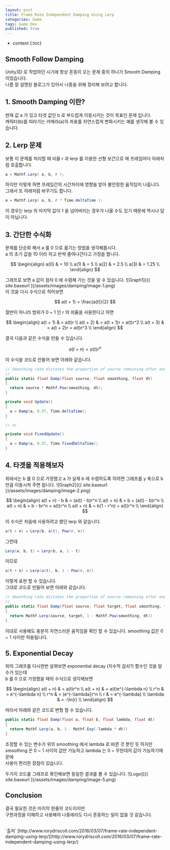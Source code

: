 ```yaml
---
layout: post
title: Frame Rate Independent Damping Using Lerp
categories: Game
tags: Game Dev
published: true
---
```


* content
{:toc}

## Smooth Follow Damping
Unity3D 로 작업하던 시기에 항상 혼동이 오는 문제 중의 하나가 Smooth Damping 이었습니다.  
나름 잘 설명된 블로그가 있어서 나중을 위해 정리해 보려고 합니다.



## 1. Smooth Damping 이란?
현재 값 a 가 있고 타겟 값인 b 로 부드럽게 이동시키는 것이 목표인 문제 입니다.  
캐릭터(b)를 따라가는 카메라(a)의 좌표를 자연스럽게 변화시키는 예를 생각해 볼 수 있습니다.

## 2. Lerp 문제
보통 이 문제를 처리할 때 비율 r 과 lerp 를 이용한 선형 보간으로 매 프레임마다 아래처럼 호출합니다.
```c#
a = Mathf.Lerp( a, b, r );
```
하지만 이렇게 하면 프레임간의 시간차이에 영향을 받아 불안정한 움직임이 나옵니다.  
그래서 또 아래처럼 바꾸기도 합니다.
```c#
a = Mathf.Lerp( a, b, r * Time.deltaTime );
```
이 경우는 lerp 의 마지막 값이 1 을 넘어버리는 경우가 나올 수도 있기 때문에 역시나 답이 아닙니다.

## 3. 간단한 수식화
문제를 단순화 해서 a 를 0 으로 옮기는 방법을 생각해봅시다.  
a 의 초기 값을 10 이라 하고 반씩 줄여나간다고 가정을 합니다.  

$$
\begin{align}
a(0) & = 10 \\
a(1) & = 5 \\
a(2) & = 2.5 \\
a(3) & = 1.25 \\
\end{align}
$$

그래프로 보면 a 값이 점차 0 에 수렴해 가는 것을 알 수 있습니다.
![Graph1]({{ site.baseurl }}/assets/images/damping/image-1.png)  
이 것을 다시 수식으로 적어보면

$$
a(t + 1) = \frac{a(t)}{2}
$$

절반이 아니라 범위가 0 ~ 1 인 r 의 비율을 사용한다고 하면

$$
\begin{align}
a(t + 1) & = a(t)r \\
a(t + 2) & = a(t + 1)r = a(t)r^2 \\
a(t + 3) & = a(t + 2)r = a(t)r^3 \\
\end{align}
$$

결국 다음과 같은 수식을 만들 수 있습니다.

$$
a(t + n) = a(t)r^n
$$

이 수식을 코드로 만들어 보면 아래와 같습니다.
```c#
// Smoothing rate dictates the proportion of source remaining after one second
//
public static float Damp(float source, float smoothing, float dt)
{
  return source * Mathf.Pow(smoothing, dt);
}

private void Update()
{
  a = Damp(a, 0.5f, Time.deltaTime);
}

// or

private void FixedUpdate()
{
  a = Damp(a, 0.5f, Time.fixedDeltaTime);
}
```

## 4. 타겟을 적용해보자
위에서는 b 를 0 으로 가정했고 a 가 실제 b 에 수렴하도록 하려면 그래프를 y 축으로 b 만큼 이동시켜 주면 됩니다.
![Graph2]({{ site.baseurl }}/assets/images/damping/image-2.png)

$$
\begin{align}
a(t + n) - b & = (a(t) - b)r^n \\
a(t + n) & = b + (a(t) - b)r^n \\
a(t + n) & = b - br^n + a(t)r^n \\
a(t + n) & = b(1 - r^n) + a(t)r^n \\
\end{align}
$$

이 수식은 처음에 사용하려고 했던 lerp 와 같습니다.
```c#
a(t + n) = Lerp(b, a(t), Pow(r, n))
```
그런데
```c#
Lerp(a, b, t) = Lerp(b, a, 1 - t)
```
이므로
```c#
a(t + n) = Lerp(a(t), b, 1 - Pow(r, n))
```
이렇게 표현 할 수 있습니다.  
그대로 코드로 만들어 보면 아래와 같습니다.
```c#
// Smoothing rate dictates the proportion of source remaining after one second
//
public static float Damp(float source, float target, float smoothing, float dt)
{
  return Mathf.Lerp(source, target, 1 - Mathf.Pow(smoothing, dt))
}
```
이대로 사용해도 충분히 자연스러운 움직임을 확인 할 수 있습니다.
smoothing 값은 0 ~ 1 사이만 허용됩니다.

## 5. Exponential Decay
위의 그래프를 다시한번 살펴보면 exponential decay (지수적 감쇠?) 함수인 것을 알 수가 있는데  
b 를 0 으로 가정했을 때의 수식으로 생각해보면

$$
\begin{align}
a(t + n) & = a(t)r^n \\
a(t + n) & = a(t)e^{-\lambda n} \\
r^n & = e^{-\lambda n} \\
r^n & = (e^{-\lambda})^n \\
r & = e^{-\lambda} \\
\lambda & = -\ln(r) \\
\end{align}
$$

따라서 아래와 같은 코드로 변형 할 수 있습니다.
```c#
public static float Damp(float a, float b, float lambda, float dt)
{
  return Mathf.Lerp(a, b, 1 - Mathf.Exp(-lambda * dt))
}
```
조정할 수 있는 변수가 위의 smoothing 에서 lambda 로 바뀐 것 뿐인 듯 하지만  
smoothing 은 0 ~ 1 사이의 값만 가능하고 lambda 는 0 ~ 무한대의 값이 가능하기때문에  
사용이 편리한 장점이 있습니다.  

두가지 코드를 그래프로 확인해보면 동일한 결과를 볼 수 있습니다.
![Logo]({{ site.baseurl }}/assets/images/damping/image-5.png)  

## Conclusion
결국 필요한 것은 마지막 한줄의 코드이지만  
구현과정을 이해하고 사용해야 나중에라도 다시 혼동하는 일이 없을 것 같습니다.

<br>
`출처`
[http://www.rorydriscoll.com/2016/03/07/frame-rate-independent-damping-using-lerp/](http://www.rorydriscoll.com/2016/03/07/frame-rate-independent-damping-using-lerp/)
